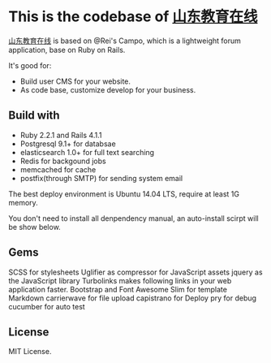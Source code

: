 # This is the codebase of [山东教育在线](http://139.129.129.254/)


[山东教育在线](http://139.129.129.254/) is based on @Rei's Campo, which is a lightweight forum application, base on Ruby on Rails.

It's good for:

- Build user CMS for your website.
- As code base, customize develop for your business.


## Build with

- Ruby 2.2.1 and Rails 4.1.1
- Postgresql 9.1+ for databsae
- elasticsearch 1.0+ for full text searching
- Redis for backgound jobs
- memcached for cache
- postfix(through SMTP) for sending system email

The best deploy environment is Ubuntu 14.04 LTS, require at least 1G memory.

You don't need to install all denpendency manual, an auto-install scirpt will be show below.


## Gems
SCSS for stylesheets
Uglifier as compressor for JavaScript assets
jquery as the JavaScript library
Turbolinks makes following links in your web application faster.
Bootstrap and Font Awesome
Slim for template
Markdown
carrierwave for file upload
capistrano for Deploy
pry for debug
cucumber for auto test


## License

MIT License.
